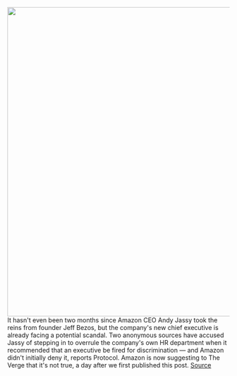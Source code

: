 <img src='https://cdn.vox-cdn.com/thumbor/BMHmhQubgkUkOY7GwRfTPHdlznY=/0x0:4000x2667/1200x800/filters:focal(969x857:1609x1497)/cdn.vox-cdn.com/uploads/chorus_image/image/69805109/670451714.0.jpg' width='700px' /><br/>
It hasn't even been two months since Amazon CEO Andy Jassy took the reins from founder Jeff Bezos, but the company's new chief executive is already facing a potential scandal. Two anonymous sources have accused Jassy of stepping in to overrule the company's own HR department when it recommended that an executive be fired for discrimination — and Amazon didn't initially deny it, reports Protocol. Amazon is now suggesting to The Verge that it's not true, a day after we first published this post.
<a href='https://www.theverge.com/2021/9/1/22652722/amazon-ceo-andy-jassy-joshua-burgin-aws-discrimination-hr-termination'> Source <a/>